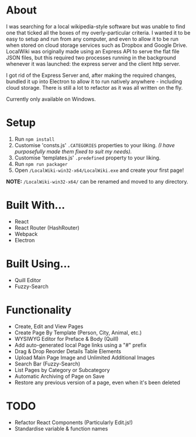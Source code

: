# About
I was searching for a local wikipedia-style software but was unable to find one that ticked all the boxes of my overly-particular criteria. I wanted it to be easy to setup and run from any computer, and even to allow it to be run when stored on cloud storage services such as Dropbox and Google Drive. LocalWiki was originally made using an Express API to serve the flat file JSON files, but this required two processes running in the background whenever it was launched: the express server and the client http server. 

I got rid of the Express Server and, after making the required changes, bundled it up into Electron to allow it to run natively anywhere - including cloud storage. There is still a lot to refactor as it was all written on the fly.

Currently only available on Windows.

# Setup
1) Run `npm install`
2) Customise 'consts.js' `.CATEGORIES` properties to your liking. *(I have purposefully made them fixed to suit my needs).*
3) Customise 'templates.js' `.predefined` property to your liking.
4) Run `npm run packager`
5) Open `/LocalWiki-win32-x64/LocalWiki.exe` and create your first page!

**NOTE:** `/LocalWiki-win32-x64/` can be renamed and moved to any directory.

# Built With...
- React
- React Router (HashRouter)
- Webpack
- Electron

# Built Using...
- Quill Editor
- Fuzzy-Search

# Functionality
- Create, Edit and View Pages
- Create Page By Template (Person, City, Animal, etc.)
- WYSIWYG Editor for Preface & Body (Quill)
- Add auto-generated local Page links using a "#" prefix
- Drag & Drop Reorder Details Table Elements
- Upload Main Page Image and Unlimited Additional Images
- Search Bar (Fuzzy-Search)
- List Pages by Category or Subcategory
- Automatic Archiving of Page on Save
- Restore any previous version of a page, even when it's been deleted

# TODO
- Refactor React Components (Particularly Edit.js!)
- Standardise variable & function names
